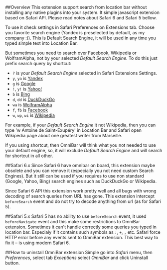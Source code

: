 ##Overview
This extension support search from location bar without installing any native plugins into your system. It simple
javascript extension based on Safari API. Please read notes about Safari 6 and Safari 5 bellow.

To use it check settings in Safari Preferences on Extensions tab. Choose you favorite search engine 
(Yandex is preselected by default, as my company :)). This is Default Search Engine, it will be used 
in any time you typed simple text into Location Bar.

But sometimes you need to search over Facebook, Wikipedia or WolframAlpha, not by your selected _Default Search Engine_.
To do this just prefix search query by shortcut:

* `?` is your _Default Search Engine_ selected in Safari Extensions Settings.
* `y`, `ya` is [Yandex](http://www.yandex.com)
* `g` is [Google](http://google.com)
* `!`, `y!` is [Yahoo!](http://search.yahoo.com)
* `b` is [Bing](http://www.bing.com)
* `d`, `dd` is [DuckDuckGo](http://duckduckgo.com)
* `wa` is [WolframAlpha](http://wolframalpha.com)
* `f`, `fb` is [Facebook](http://facebook.com)
* `w`, `wp`, `wi` is [Wikipedia](http://wikipedia.org)

For example, if your _Default Search Engine_ it not Wikipedia, then you can type 'w Antoine de Saint-Exupéry' in Location Bar
and Safari open Wikipedia page about one greatest writer from Marseille.

If you using shortcut, then OmniBar will think what you not needed to use your default engine, so, it will exclude
_Default Search Engine_ and will search for shortcut in all other.

##Safari 6.x
Since Safari 6 have omnibar on board, this extension maybe obsolete and you can remove it
(especially you not need custom Search Engines). But it still can be used if you requires
to use non standard (Google, Yahoo, Bing) search engines such as DuckDuckGo or Wikipedia.

Since Safari 6 API this extension work pretty well and all bugs with wrong decoding of search 
queries from URL has gone. This extension intercept `beforeSearch` event and do not try to decode
anything from url (as for Safari 5).

##Safari 5.x
Safari 5 has no ability to use `beforeSearch` event, it used `beforeNavigate` event and this make some restrictions
to OmniBar extension. Sometimes it can't handle correctly some queries you typed in location bar. Especialy if it 
contains such symbols as `:`, `+`, `,` etc. Safari force HTTP error before any events sent to OmniBar extension. This 
best way to fix it – is using modern Safari 6.

##How to uninstall OmniBar extension
Simple go into *Safari* menu, then *Preferences*, select tab *Exceptions* select *OmniBar* and click Uninstall button.
